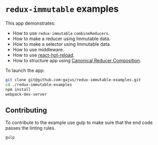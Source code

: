 # `redux-immutable` examples

This app demonstrates:

* How to use `redux-immutable` `combineReducers`.
* How to make a reducer using Immutable data.
* How to make a selector using Immutable data.
* How to use middleware.
* How to use [react-hot-reload](https://github.com/gaearon/react-hot-loader).
* How to structure app using [Canonical Reducer Composition](https://github.com/gajus/canonical-reducer-composition).

To launch the app:

```bash
git clone git@github.com:gajus/redux-immutable-examples.git
cd ./redux-immutable-examples
npm install
webpack-dev-server
```

## Contributing

To contribute to the example use gulp to make sure that the end code passes the linting rules.

```js
gulp
```

